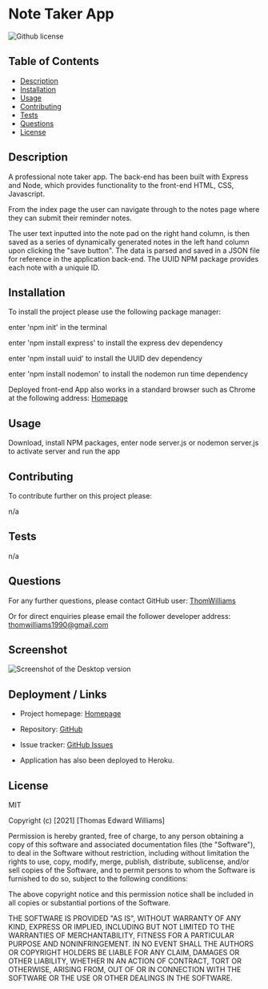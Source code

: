 # Note Taker App

![Github license](https://img.shields.io/badge/license-MIT-blue.svg)

## Table of Contents
  
* [Description](#description)
* [Installation](#installation)
* [Usage](#usage)
* [Contributing](#contributing)
* [Tests](#tests)
* [Questions](#questions)
* [License](#license)
  
## Description 
  
A professional note taker app. The back-end has been built with Express and Node, which provides functionality to the front-end HTML, CSS, Javascript. 

From the index page the user can navigate through to the notes page where they can submit their reminder notes. 

The user text inputted into the note pad on the right hand column, is then saved as a series of dynamically generated notes in the left hand column upon clicking the "save button". The data is parsed and saved in a JSON file for reference in the application back-end. The UUID NPM package provides each note with a uniquie ID. 


## Installation
  
To install the project please use the following package manager: 
  
enter 'npm init' in the terminal 

enter 'npm install express' to install the express dev dependency

enter 'npm install uuid' to install the UUID dev dependency

enter 'npm install nodemon' to install the nodemon run time dependency

Deployed front-end App also works in a standard browser such as Chrome at the following address: [Homepage](https://thomwilliams.github.io/note-taker-tew/)
  
## Usage
  
Download, install NPM packages, enter node server.js or nodemon server.js to activate server and run the app

  
## Contributing
  
To contribute further on this project please:
  
n/a 
  
## Tests
  
n/a 
  
## Questions
  
For any further questions, please contact GitHub user: 
[ThomWilliams](https://www.github.com/ThomWilliams/) 

Or for direct enquiries please email the follower developer address: 
thomwilliams1990@gmail.com 
  

## Screenshot

![Screenshot of the Desktop version](./assets/Desktop.png)


## Deployment / Links

- Project homepage: [Homepage](https://thomwilliams.github.io/note-taker-tew/)
- Repository: [GitHub](https://github.com/ThomWilliams/note-taker-tew)
- Issue tracker: [GitHub Issues](https://github.com/ThomWilliams/note-taker-tew/issues)

- Application has also been deployed to Heroku. 

## License
  
MIT 

Copyright (c) [2021] [Thomas Edward Williams]

Permission is hereby granted, free of charge, to any person obtaining a copy
of this software and associated documentation files (the "Software"), to deal
in the Software without restriction, including without limitation the rights
to use, copy, modify, merge, publish, distribute, sublicense, and/or sell
copies of the Software, and to permit persons to whom the Software is
furnished to do so, subject to the following conditions:

The above copyright notice and this permission notice shall be included in all
copies or substantial portions of the Software.

THE SOFTWARE IS PROVIDED "AS IS", WITHOUT WARRANTY OF ANY KIND, EXPRESS OR
IMPLIED, INCLUDING BUT NOT LIMITED TO THE WARRANTIES OF MERCHANTABILITY,
FITNESS FOR A PARTICULAR PURPOSE AND NONINFRINGEMENT. IN NO EVENT SHALL THE
AUTHORS OR COPYRIGHT HOLDERS BE LIABLE FOR ANY CLAIM, DAMAGES OR OTHER
LIABILITY, WHETHER IN AN ACTION OF CONTRACT, TORT OR OTHERWISE, ARISING FROM,
OUT OF OR IN CONNECTION WITH THE SOFTWARE OR THE USE OR OTHER DEALINGS IN THE
SOFTWARE.


